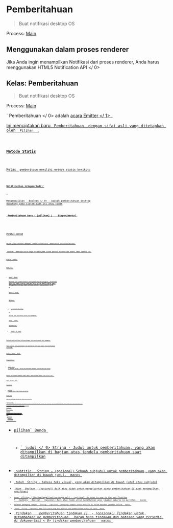 # Pemberitahuan

> Buat notifikasi desktop OS

Process: [Main](../glossary.md#main-process)

## Menggunakan dalam proses renderer

Jika Anda ingin menampilkan Notifikasi dari proses renderer, Anda harus menggunakan  HTML5 Notification API </ 0></p> 

## Kelas: Pemberitahuan

> Buat notifikasi desktop OS

Process: [Main](../glossary.md#main-process)

` Pemberitahuan </ 0> adalah
 <a href="http://nodejs.org/api/events.html#events_class_events_eventemitter"> acara Emitter </ 1> .</p>

<p>Ini menciptakan baru <code> Pemberitahuan </ 0> dengan sifat asli yang ditetapkan oleh <code> Pilihan </ 0> .</p>

<h3>Metode Statis</h3>

<p>Kelas <code> pemberitaun</ 0> memiliki metode statis berikut:</p>

<h4><code>Notification.isSupported()`</h4> 

Mengembalikan ` Boolean </ 0> - Apakah pemberitahuan desktop didukung pada sistem saat ini atau tidak</p>

<h3><code> Pemberitahuan baru ( [pilihan] ) </ 0>  <em> Eksperimental </ 1></h3>

<ul>
<li><code>pilihan` Benda 

* ` judul </ 0>  String - Judul untuk pemberitahuan, yang akan ditampilkan di bagian atas jendela pemberitahuan saat ditampilkan</li>
<li><code> subtitle </ 0>  String - (opsional) Sebuah subjudul untuk pemberitahuan, yang akan ditampilkan di bawah judul. <em> macos </ 1></li>
<li><code> tubuh </ 0> String - bahasa teks visual, yang akan ditampilkan di bawah judul atau subjudul</li>
<li><code> diam </ 0>  Boolean - (opsional) Baik atau tidak untuk mengeluarkan suara pemberitahuan OS saat menampilkan notifikasi</li>
<li><code>icon` (String | [NativeImage](native-image.md)) - (optional) An icon to use in the notification
* ` hasReply </ 0>  Boolean - (opsional) Baik atau tidak untuk menambahkan opsi jawaban sebaris ke perintah.  <em> macos </ 1></li>
<li><code>balasan pemegang tempat </ 0>  String - (opsional) pemegang tempat untuk menulis di kolom masukan jawaban inline. <em> macos </ 1></li>
<li><code> suara </ 0>  String - (opsional) Nama file suara yang akan diputar saat pemberitahuan muncul di layar. <em> macos </ 1></li>
<li><code> tindakan </ 0>  <a href="structures/notification-action.md"> pemberitahuan tindakan [] </ 1> - (opsional) Tindakan untuk ditambahkan ke pemberitahuan.  Harap baca tindakan dan batasan yang tersedia di dokumentasi < 0> tindakan pemberitahuan </ 0> <em> macos </ 1></li>
</ul></li>
</ul>

<h3>Perihal contoh</h3>

<p>Objek yang dibuat dengan <code> Pemberitahuan baru </ 0> memancarkan peristiwa berikut:</p>

<p><strong> Catatan: </ 0> Beberapa acara hanya tersedia pada sistem operasi tertentu dan diberi label seperti itu.</p>

<h4>Acara: 'show'</h4>

<p>Returns:</p>

<ul>
<li><code>event` Event

Emitted saat pemberitahuan ditunjukkan kepada pengguna, perhatikan bahwa ini dapat dipecat beberapa kali karena pemberitahuan dapat ditampilkan beberapa kali melalui metode ` menunjukan() </ 0> .</p>

<h4>Acara : 'klik'</h4>

<p>Returns:</p>

<ul>
<li><code>peristiwa` Peristiwa</li> </ul> 

Emitted saat notifikasi diklik oleh pengguna.

#### Acara : 'dekat'

Pengembalian:

* `event</ 0> Acara</li>
</ul>

<p>Emitted saat notifikasi ditutup dengan intervensi manual dari pengguna.</p>

<p>This event is not guaranteed to be emitted in all cases where the notification
is closed.</p>

<h4>Acara : 'balas' <em> macos </ 0></h4>

<p>Pengembalian:</p>

<ul>
<li><code>acara` Acara
* ` balasan</ 0>  String - String yang dimasukkan pengguna ke kolom dibarisan balasan</li>
</ul>

<p>Emitted saat pengguna mengklik tombol "Balas" pada notifikasi dengan <code> telah di balas: benar </ 0> .</p>

<h4>Acara: 'aktifkan' <em> macOS </ 0></h4>

<p>Pengembalian:</p>

<ul>
<li><code>acara` Acara
* ` masukkan </ 0>  Nomor - Indeks tindakan yang diaktifkan</li>
</ul>

<h3>Metode Contoh</h3>

<p>Objek yang dibuat dengan <code> Notifikasi baru </ 0> memiliki metode contoh berikut:</p>

<h4><code>pemberitahuan.menunjukkan ()`</h4> 
  Segera tunjukkan notifikasi tersebut kepada pengguna, mohon perhatikan hal ini tidak seperti penerapan Pemberitahuan HTML5, cukup memberi contoh ` Notifikasi baru </ 0> tidak segera menunjukkannya kepada pengguna, Anda perlu memanggil metode ini sebelum OS akan ditampilkan. saya t.</p>

<p>If the notification has been shown before, this method will dismiss the previously
shown notification and create a new one with identical properties.</p>

<h4><code>notification.close()`</h4> 
  
  Dismisses the notification.
  
  ### Memutar Suara
  
  Di macos , Anda dapat menentukan nama suara yang ingin Anda putar saat pemberitahuan ditampilkan. Salah satu suara default (di bawah Preferensi Sistem> Suara) dapat digunakan, selain file suara khusus. Pastikan file suara disalin di bawah kumpulan aplikasi (misalnya, `App kamu .app/isi/sumber daya </ 0> ), atau salah satu dari lokasi berikut:</p>

<ul>
<li><code>~ / Perpustakaan / Suara`</li> 
  
  * `/ Perpustakaan / Suara`
  * `/ Jaringan / Perpustakaan / Suara`
  * `/ Sistem / Perpustakaan / Suara`</ul> 
  
  Lihat dokumen  NS suara </ 0> untuk informasi lebih lanjut.</p>